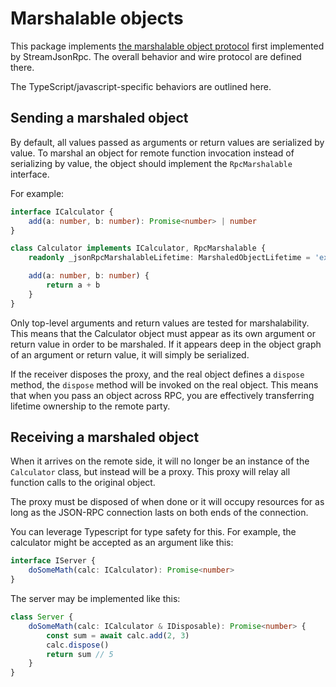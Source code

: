 # Marshalable objects

This package implements [the marshalable object protocol](https://github.com/microsoft/vs-streamjsonrpc/blob/main/doc/general_marshaled_objects.md) first implemented by StreamJsonRpc.
The overall behavior and wire protocol are defined there.

The TypeScript/javascript-specific behaviors are outlined here.

## Sending a marshaled object

By default, all values passed as arguments or return values are serialized by value.
To marshal an object for remote function invocation instead of serializing by value, the object should implement the `RpcMarshalable` interface.

For example:

```ts
interface ICalculator {
	add(a: number, b: number): Promise<number> | number
}

class Calculator implements ICalculator, RpcMarshalable {
	readonly _jsonRpcMarshalableLifetime: MarshaledObjectLifetime = 'explicit'

	add(a: number, b: number) {
		return a + b
	}
}
```

Only top-level arguments and return values are tested for marshalability.
This means that the Calculator object must appear as its own argument or return value in order to be marshaled.
If it appears deep in the object graph of an argument or return value, it will simply be serialized.

If the receiver disposes the proxy, and the real object defines a `dispose` method, the `dispose` method will be invoked on the real object.
This means that when you pass an object across RPC, you are effectively transferring lifetime ownership to the remote party.

## Receiving a marshaled object

When it arrives on the remote side, it will no longer be an instance of the `Calculator` class, but instead will be a proxy.
This proxy will relay all function calls to the original object.

The proxy must be disposed of when done or it will occupy resources for as long as the JSON-RPC connection lasts on both ends of the connection.

You can leverage Typescript for type safety for this. For example, the calculator might be accepted as an argument like this:

```ts
interface IServer {
	doSomeMath(calc: ICalculator): Promise<number>
}
```

The server may be implemented like this:

```ts
class Server {
	doSomeMath(calc: ICalculator & IDisposable): Promise<number> {
		const sum = await calc.add(2, 3)
		calc.dispose()
		return sum // 5
	}
}
```
